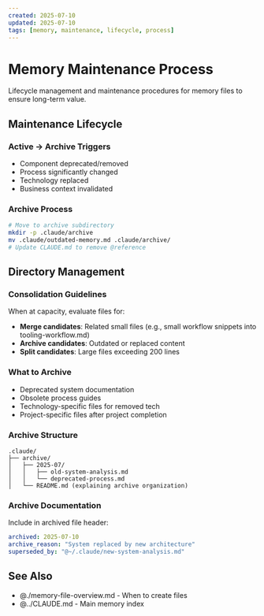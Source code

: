 ```yaml
---
created: 2025-07-10
updated: 2025-07-10
tags: [memory, maintenance, lifecycle, process]
---
```


# Memory Maintenance Process

Lifecycle management and maintenance procedures for memory files to ensure long-term value.

## Maintenance Lifecycle

### **Active → Archive Triggers**

- Component deprecated/removed
- Process significantly changed
- Technology replaced
- Business context invalidated

### **Archive Process**

```bash
# Move to archive subdirectory
mkdir -p .claude/archive
mv .claude/outdated-memory.md .claude/archive/
# Update CLAUDE.md to remove @reference
```

## Directory Management

### **Consolidation Guidelines**

When at capacity, evaluate files for:

- **Merge candidates**: Related small files (e.g., small workflow snippets into tooling-workflow.md)
- **Archive candidates**: Outdated or replaced content
- **Split candidates**: Large files exceeding 200 lines

### **What to Archive**

- Deprecated system documentation
- Obsolete process guides
- Technology-specific files for removed tech
- Project-specific files after project completion

### **Archive Structure**

```text
.claude/
├── archive/
│   ├── 2025-07/
│   │   ├── old-system-analysis.md
│   │   └── deprecated-process.md
│   └── README.md (explaining archive organization)
```

### **Archive Documentation**

Include in archived file header:

```yaml
archived: 2025-07-10
archive_reason: "System replaced by new architecture"
superseded_by: "@~/.claude/new-system-analysis.md"
```

## See Also

- @./memory-file-overview.md - When to create files
- @../CLAUDE.md - Main memory index
